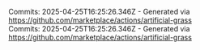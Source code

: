 Commits: 2025-04-25T16:25:26.346Z - Generated via https://github.com/marketplace/actions/artificial-grass
<br>
Commits: 2025-04-25T16:25:26.346Z - Generated via https://github.com/marketplace/actions/artificial-grass
<br>
